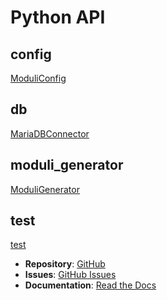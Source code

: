 # Python API

## config

[ModuliConfig](config.md)

## db

[MariaDBConnector](db.md)

## moduli_generator

[ModuliGenerator](moduli_generator.md)

## test

[test](test.md)

- **Repository**: [GitHub](https://github.com/beckerwilliams/moduli_generator)
- **Issues**: [GitHub Issues](https://github.com/beckerwilliams/moduli_generator/issues)
- **Documentation**: [Read the Docs](https://moduli-generator.readthedocs.io/)
